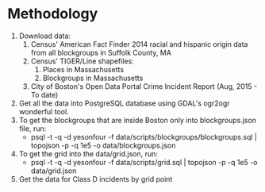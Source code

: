 # Methodology
1. Download data: 
	1. Census' American Fact Finder 2014 racial and hispanic origin data from all blockgroups in Suffolk County, MA
	2. Census' TIGER/Line shapefiles:
		1. Places in Massachusetts
		2. Blockgroups in Massachusetts
	3. City of Boston's Open Data Portal Crime Incident Report (Aug, 2015 - To date)
2. Get all the data into PostgreSQL database using GDAL's ogr2ogr wonderful tool.
3. To get the blockgroups that are inside Boston only into blockgroups.json file, run: 
	* psql -t -q -d yesonfour -f data/scripts/blockgroups/blockgroups.sql | topojson -p -q 1e5 -o data/blockgroups.json
4. To get the grid into the data/grid.json, run:
	* psql -t -q -d yesonfour -f data/scripts/grid.sql  | topojson -p -q 1e5 -o data/grid.json
5. Get the data for Class D incidents by grid point 
